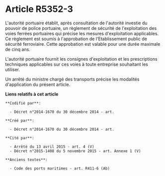 # Article R5352-3

L'autorité portuaire établit, après consultation de l'autorité investie du pouvoir de police portuaire, un règlement de
sécurité de l'exploitation des voies ferrées portuaires qui précise les mesures d'exploitation applicables. Ce règlement est
soumis à l'approbation de l'Etablissement public de sécurité ferroviaire. Cette approbation est valable pour une durée
maximale de cinq ans.

L'autorité portuaire fournit les consignes d'exploitation et les prescriptions techniques applicables sur ces voies à toute
entreprise souhaitant les utiliser.

Un arrêté du ministre chargé des transports précise les modalités d'application du présent article.

**Liens relatifs à cet article**

	**Codifié par**:

	  - Décret n°2014-1670 du 30 décembre 2014 - art.

	**Créé par**:

	  - Décret n°2014-1670 du 30 décembre 2014 - art.

	**Cité par**:

	  - Arrêté du 13 avril 2015 - art. 4 (V)
	  - Décret n°2015-1408 du 5 novembre 2015 - art. Annexe 1 (V)

	**Anciens textes**:

	  - Code des ports maritimes - art. R411-6 (Ab)
